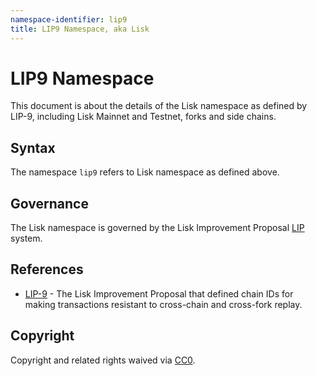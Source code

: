 ```yaml
---
namespace-identifier: lip9
title: LIP9 Namespace, aka Lisk
---
```


# LIP9 Namespace

This document is about the details of the Lisk namespace as defined by LIP-9,
including Lisk Mainnet and Testnet, forks and side chains.

## Syntax

The namespace `lip9` refers to Lisk namespace as defined above.

## Governance

The Lisk namespace is governed by the Lisk Improvement Proposal [LIP][] system.

## References

- [LIP-9][] - The Lisk Improvement Proposal that defined chain IDs for making
  transactions resistant to cross-chain and cross-fork replay.
 
[LIP]: https://github.com/LiskHQ/lips/
[LIP-9]: https://github.com/LiskHQ/lips/blob/main/proposals/lip-0009.md#specification

## Copyright

Copyright and related rights waived via [CC0](https://creativecommons.org/publicdomain/zero/1.0/).